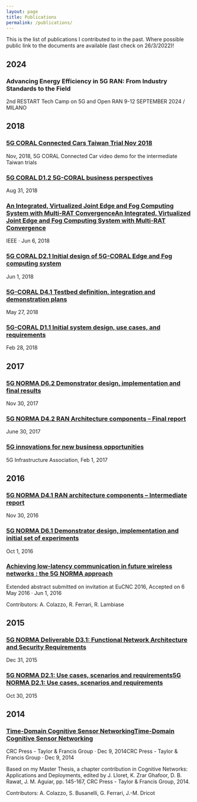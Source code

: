 ```yaml
---
layout: page
title: Publications
permalink: /publications/
---
```


This is the list of publications I contributed to in the past. Where possible public link to the documents are available (last check on 26/3/2022)!


## 2024
### Advancing Energy Efficiency in 5G RAN: From Industry Standards to the Field
2nd RESTART Tech Camp on 5G and Open RAN
9-12 SEPTEMBER 2024 / MILANO

## 2018

### [5G CORAL Connected Cars Taiwan Trial Nov 2018](https://www.youtube.com/watch?v=5e8OWrCYPpQ) 
Nov, 2018, 5G CORAL Connected Car video demo for the intermediate Taiwan trials

### [5G CORAL D1.2 5G-CORAL business perspectives](https://www.ec.europa.eu/research/participants/documents/downloadPublic?documentIds=080166e5bd51d0e5&appId=PPGMS)
Aug 31, 2018

### [An Integrated, Virtualized Joint Edge and Fog Computing System with Multi-RAT ConvergenceAn Integrated, Virtualized Joint Edge and Fog Computing System with Multi-RAT Convergence](https://ieeexplore.ieee.org/abstract/document/8436927)
IEEE · Jun 6, 2018

### [5G CORAL D2.1 Initial design of 5G-CORAL Edge and Fog computing system](https://www.ec.europa.eu/research/participants/documents/downloadPublic?documentIds=080166e5bb1b5f94&appId=PPGMS)
Jun 1, 2018

### [5G-CORAL D4.1 Testbed definition, integration and demonstration plans](https://www.ec.europa.eu/research/participants/documents/downloadPublic?documentIds=080166e5bd4eb7bc&appId=PPGMS)
May 27, 2018

### [5G-CORAL D1.1 Initial system design, use cases, and requirements](https://ec.europa.eu/research/participants/documents/downloadPublic?documentIds=080166e5b8e62111&appId=PPGMS)
Feb 28, 2018

## 2017

### [5G NORMA D6.2 Demonstrator design, implementation and final results](https://www.it.uc3m.es/wnl/5gnorma/pdf/5g_norma_d6-2.pdf)
Nov 30, 2017

### [5G NORMA D4.2 RAN Architecture components – Final report](https://www.it.uc3m.es/wnl/5gnorma/pdf/5g_norma_d4-2.pdf)
June 30, 2017

### [5G innovations for new business opportunities](https://hal.inria.fr/hal-01488208/document)
5G Infrastructure Association, Feb 1, 2017

## 2016

### [5G NORMA D4.1 RAN architecture components – Intermediate report](https://www.it.uc3m.es/wnl/5gnorma/pdf/5g_norma_d4-1.pdf)
Nov 30, 2016

### [5G NORMA D6.1 Demonstrator design, implementation and initial set of experiments](https://www.it.uc3m.es/wnl/5gnorma/pdf/5g_norma_d6-1.pdf)
Oct 1, 2016

### [Achieving low-latency communication in future wireless networks : the 5G NORMA approach](https://www.researchgate.net/profile/Alessandro-Colazzo/publication/316104208_Achieving_low-latency_communication_in_future_wireless_networks_the_5G_NORMA_approach/links/58f09a17458515ff23a8c2f0/Achieving-low-latency-communication-in-future-wireless-networks-the-5G-NORMA-approach.pdf)
Extended abstract submitted on invitation at EuCNC 2016, Accepted on 6 May 2016 · Jun 1, 2016

Contributors: A. Colazzo, R. Ferrari, R. Lambiase

## 2015

### [5G NORMA Deliverable D3.1: Functional Network Architecture and Security Requirements](https://www.it.uc3m.es/wnl/5gnorma/pdf/5g_norma_d3-1.pdf)
Dec 31, 2015

### [5G NORMA D2.1: Use cases, scenarios and requirements5G NORMA D2.1: Use cases, scenarios and requirements](https://www.it.uc3m.es/wnl/5gnorma/pdf/5g_norma_d2-1.pdf)
Oct 30, 2015

## 2014

### [Time-Domain Cognitive Sensor NetworkingTime-Domain Cognitive Sensor Networking](http://newyork.ing.uniroma1.it/IC0902/index.php?option=com_remository&Itemid=82&func=fileinfo&id=97)
CRC Press - Taylor & Francis Group · Dec 9, 2014CRC Press - Taylor & Francis Group · Dec 9, 2014

Based on my Master Thesis, a chapter contribution in Cognitive Networks: Applications and Deployments, edited by J. Lloret, K. Zrar Ghafoor, D. B. Rawat, J. M. Aguiar, pp. 145-167, CRC Press - Taylor & Francis Group, 2014.

Contributors: A. Colazzo, S. Busanelli, G. Ferrari, J.-M. Dricot
